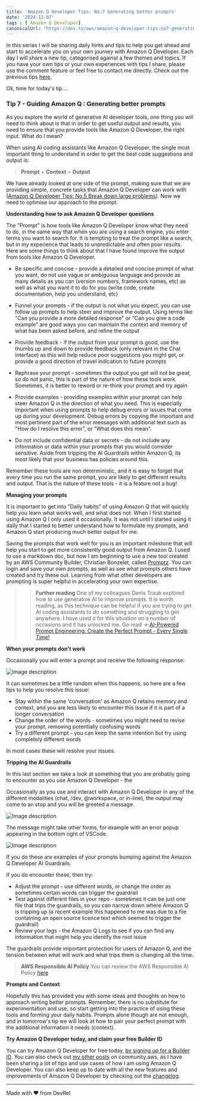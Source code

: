 ```yaml
---
title: 'Amazon Q Developer Tips: No.7 Generating better prompts'
date: '2024-12-07'
tags : [ Amazon Q Developer]
canonicalUrl: "https://dev.to/aws/amazon-q-developer-tips-no7-generating-better-prompts-ag5"
---
```


In this series I will be sharing daily hints and tips to help you get ahead and start to accelerate you on your own journey with Amazon Q Developer. Each day I will share a new tip, categorised against a few themes and topics. If you have your own tips or your own experiences with tips I share, please use the comment feature or feel free to contact me directly. Check out the previous tips [here](https://dev.to/aws/amazon-q-developer-tips-no6-exploring-use-cases-hf2).

Ok, time for today's tip....

### Tip 7 - Guiding Amazon Q : Generating better prompts

As you explore the world of generative AI developer tools, one thing you will need to think about is that in order to get useful output and results, you need to ensure that you provide tools like Amazon Q Developer, the right input. What do I mean?

When using AI coding assistants like Amazon Q Developer, the single most important thing to understand in order to get the best code suggestions and output is:

> **Prompt** + **Context** = **Output**

We have already looked at one side of the prompt, making sure that we are providing simple, concrete tasks that Amazon Q Developer can work with ([Amazon Q Developer Tips: No.5 Break down large problems](https://dev.to/aws/amazon-q-developer-tips-no5-break-down-large-problems-30ld)). Now we need to optimise our approach to the prompt.

**Understanding how to ask Amazon Q Developer questions**

The "Prompt"  is how tools like Amazon Q Developer know what they need to do, in the same way that when you are using a search engine, you enter terms you want to search for. It is tempting to treat the prompt like a search, but in my experience that leads to unpredictable and often poor results. Here are some things to think about that I have found improve the output from tools like Amazon Q Developer. 

* Be specific and concise - provide a detailed and concise prompt of what you want, do not use vague or ambiguous language and provide as many details as you can (version numbers, framework names, etc) as well as what you want it to do for you (write code, create documentation, help you understand, etc)

* Funnel your prompts - if the output is not what you expect, you can use follow up prompts to help steer and improve the output. Using terms like "Can you provide a more detailed response" or "Can you give a code example" are good ways you can maintain the context and memory of what has been asked before, and refine the output

* Provide feedback - if the output from your prompt is good, use the thumbs up and down to provide feedback (only relevant in the Chat interface) as this will help reduce poor suggestions you might get, or provide a good direction of travel indication to future prompts

* Rephrase your prompt -  sometimes the output you get will not be great, so do not panic, this is part of the nature of how these tools work. Sometimes, it is better to reword or re-think your prompt and try again

* Provide examples - providing examples within your prompt can help steer Amazon Q in the direction of what you need. This is especially important when using prompts to help debug errors or issues that come up during your development. Debug errors by copying the important and most pertinent part of the error messages with additional text such as  "How do I resolve this error", or "What does this mean".

* Do not include confidential data or secrets - do not include any information or data within your prompts that you would consider sensitive. Aside from tripping the AI Guardrails within Amazon Q, its most likely that your business has policies around this.

Remember these tools are non deterministic, and it is easy to forget that every time you run the same prompt, you are likely to get different results and output. That is the nature of these tools - it is a feature not a bug!

**Managing your prompts**

It is important to get into "Daily habits" of using Amazon Q that will quickly help you learn what works well, and what does not. When I first started using Amazon Q I only used it occasionally. It was not until I started using it daily that I started to better understand how to formulate my prompts, and Amazon Q start producing much better output for me.

Saving the prompts that work well for you is an important milestone that will help you start to get more consistently good output from Amazon Q. I used to use a markdown doc, but now I am beginning to use a new tool created by an AWS Community Builder, Christian Bonzelet, called [Promptz](https://promptz.dev). You can login and save your own prompts, as well as see what prompts others have created and try these out. Learning from what other developers are prompting is super helpful in accelerating your own expertise.

>> **Further reading** One of my colleagues Denis Traub explored how to use generative AI to improve prompts. It is worth reading, as this technique can be helpful if you are trying to get AI coding assistants to do something and struggling to get anywhere. I have used it for this situation on a number of occasions and it has unlocked me. Go read -> [AI-Powered Prompt Engineering: Create the Perfect Prompt - Every Single Time!](https://community.aws/content/2hVZaVgpovhzdi5ijY12ZKDPGBc/ai-powered-prompt-engineering-create-the-perfect-prompyt-every-single-time)

**When your prompts don't work**

Occasionally you will enter a prompt and receive the following response:

![Image description](https://dev-to-uploads.s3.amazonaws.com/uploads/articles/dlpwg15hrg4zg5m9q7ba.png)

It can sometimes be a little random when this happens, so here are a few tips to help you resolve this issue:

* Stay within the same 'conversation' as Amazon Q retains memory and context, and you are less likely to encounter this issue if it is part of a longer conversation
* Change the order of the words - sometimes you might need to revise your prompt, removing potentially confusing words
* Try a different prompt - you can keep the same intention but try using completely different words

In most cases these will resolve your issues.

**Tripping the AI Guardrails**

In this last section we take a look at something that you are probably going to encounter as you use Amazon Q Developer - the 

Occasionally as you use and interact with Amazon Q Developer in any of the different modalities (chat, /dev, @workspace, or in-line), the output may come to an stop and you will be greeted a message.

![Image description](https://dev-to-uploads.s3.amazonaws.com/uploads/articles/eefjnq0g4xaoqd8mtk1j.png)

The message might take other forms, for example with an error popup appearing in the bottom right of VSCode.

![Image description](https://dev-to-uploads.s3.amazonaws.com/uploads/articles/6b8030a75zq7ik9a3ej7.png)

If you do these are examples of your prompts bumping against the Amazon Q Developer AI Guardrails.

If you do encounter these, then try:

* Adjust the prompt - use different words, or change the order as sometimes certain words can trigger the guardrail
* Test against different files in your repo - sometimes it can be just one file that trips the guardrails, so you can narrow down where Amazon Q is tripping up (a recent example this happened to me was due to a file containing an open source licence text which seemed to trigger the guardrail)
* Review your logs -  the Amazon Q Logs to see if you can find any information that might help you identify the root issue

The guardrails provide important protection for users of Amazon Q, and the tension between what will work and what trips them is changing all the time.

> **AWS Responsible AI Policy** You can review the AWS Responsible AI Policy [here](https://aws.amazon.com/machine-learning/responsible-ai/policy/)

**Prompts and Context**

Hopefully this has provided you with some ideas and thoughts on how to approach writing better prompts. Remember, there is no substitute for experimentation and use, so start getting into the practice of using these tools and forming your daily habits. Prompts alone though are not enough, and in tomorrow's tip we will look at how to pair your perfect prompt with the additional information it needs (context).

**Try Amazon Q Developer today, and claim your free Builder ID**

You can try Amazon Q Developer for free today, [by signing up for a Builder ID](https://community.aws/builderid?trk=34e0ecce-8101-42c4-840a-fe6170420294&sc_channel=el). You can also check out [my other posts](https://community.aws/@ricsueaws) on community.aws, as I have been sharing a lot of tips and use cases of how I am using Amazon Q Developer. You can also keep up to date with all the new features and improvements of Amazon Q Developer by checking out the [changelog](https://aws.amazon.com/developer/generative-ai/amazon-q/change-log/).


---
Made with ♥ from DevRel
